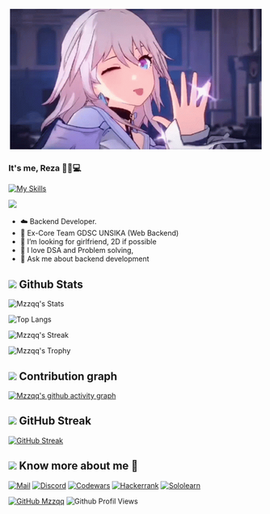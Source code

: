 
<p align="center">

  <img src="https://github.com/Mzzqq/Mzzqq/blob/main/assets/march7th.gif"/>
</p>

### It's me, Reza 👨‍💻💻
[![My Skills](https://skillicons.dev/icons?i=firebase,mysql,gcp,aws,python,go,solidity,graphql,docker,&perline=10&theme=dark)](https://skillicons.dev)

![](https://moe-counter.glitch.me/get/@:Mzzqq?theme=rule34)
- ☁️ Backend Developer.
- 💼 Ex-Core Team GDSC UNSIKA (Web Backend)
- 👫 I’m looking for girlfriend, 2D if possible
- 💫 I love DSA and Problem solving,
- 💬 Ask me about backend development

## <img src="https://th.bing.com/th/id/R.011db7f1e14cdcefd5ed8b056f70d038?rik=NHHx7PD%2bLTi5YA&riu=http%3a%2f%2fui.trinine.net%2fwp%2fwp-content%2fuploads%2f2016%2f06%2f20160602_GraphAnimeIcon.gif&ehk=TXXGvgTPI6i%2f5xQe%2fW3mnT36hQPfIBwZcQsaKAlJWhs%3d&risl=&pid=ImgRaw&r=0" width="25"> <b>Github Stats</b>

![Mzzqq's Stats](https://github-readme-stats.vercel.app/api?username=Mzzqq&theme=nightowl&show_icons=true&hide_border=false&count_private=true)

![Top Langs](https://github-readme-stats.vercel.app/api/top-langs/?username=Mzzqq&layout=compact&theme=nightowl)

![Mzzqq's Streak](https://github-readme-streak-stats.herokuapp.com/?user=Mzzqq&theme=nightowl&hide_border=false)

![Mzzqq's Trophy](https://github-profile-trophy.vercel.app/?username=Mzzqq&theme=dracula&row=2&column=4)
 
  </div>
   
  ## <img src="https://media.giphy.com/media/GhRjInY9JbKms/source.gif" width="25"> <b>Contribution graph</b>
  
[![Mzzqq's github activity graph](https://github-readme-activity-graph.vercel.app/graph?username=Mzzqq&theme=dracula)](https://github.com/ashutosh00710/github-readme-activity-graph)


## <img src="https://media.giphy.com/media/Mp5uJLEE9Ompq/giphy.gif" width="25"> <b>GitHub Streak</b>
[![GitHub Streak](https://streak-stats.demolab.com?user=Mzzqq&theme=dracula&border_radius=10&date_format=M%20j%5B%2C%20Y%5D)](https://git.io/streak-stats)
  
## <img src="https://media.tenor.com/images/7e96d994f29b388f63f7aa77ff2bea78/tenor.gif" width="25"> <b> Know more about me 👋</b>
  
[![Mail](https://img.shields.io/badge/-Say%20Hi!-black?style=for-the-badge&logo=gmail)](mailto:rizkyfr@mzzqq.me)
[![Discord](https://img.shields.io/badge/Discord-%235865F2.svg?style=for-the-badge&logo=discord&logoColor=white)](https://discord.com/users/548051731523698699)
[![Codewars](https://img.shields.io/badge/Codewars-black?style=for-the-badge&logo=codewars&logoColor=grey)](https://www.codewars.com/users/Mzzqq)
[![Hackerrank](https://img.shields.io/badge/-Hackerrank-black?style=for-the-badge&logo=Hackerrank)](https://www.hackerrank.com/profile/rezarifa664)
[![Sololearn](https://img.shields.io/badge/-Sololearn-black?style=for-the-badge&logo=Sololearn)](https://www.sololearn.com/en/profile/20794304)


[![GitHub Mzzqq](https://img.shields.io/github/followers/Mzzqq?label=follow&style=social&logoColor=black)](https://github.com/Mzzqq)
![Github Profil Views](https://komarev.com/ghpvc/?username=Mzzqq&color=blue)  

